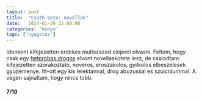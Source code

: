 ```yaml
---
layout: post
title:  "Csath Geza: novellak"
date:   2014-01-29 22:00:00
categories: 'konyv'
tags: ['nyugatos']
---
```


Idonkent kifejezetten erdekes multszazad elejerol olvasni. Feltem, hogy csak egy <a href="https://hu.wikipedia.org/wiki/Cs%C3%A1th_G%C3%A9za">hetprobas drogos</a> elvont novellaskotete lesz, de csalodtam: kifejezetten szorakoztato, noveros, eroszakolos, gyilkolos elbeszelesek gyujtemenye. Itt-ott egy kis lelektannal, drog abuzussal es szuicidummal. A vegen sajnaltam, hogy nincs tobb.

<h4>7/10</h4>